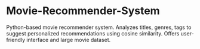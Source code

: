 # Movie-Recommender-System
Python-based movie recommender system. Analyzes titles, genres, tags to suggest personalized recommendations using cosine similarity. Offers user-friendly interface and large movie dataset.
